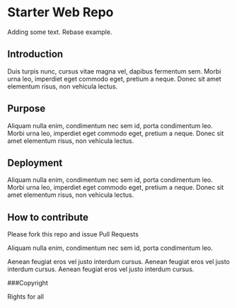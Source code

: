 # Starter Web Repo

Adding some text. Rebase example.

## Introduction

Duis turpis nunc, cursus vitae magna vel, dapibus fermentum sem.
Morbi urna leo, imperdiet eget commodo eget, pretium a neque. Donec sit amet elementum risus, non vehicula lectus. 

## Purpose

Aliquam nulla enim, condimentum nec sem id, porta condimentum leo.
Morbi urna leo, imperdiet eget commodo eget, pretium a neque. Donec sit amet elementum risus, non vehicula lectus. 

## Deployment

Aliquam nulla enim, condimentum nec sem id, porta condimentum leo.
Morbi urna leo, imperdiet eget commodo eget, pretium a neque. Donec sit amet elementum risus, non vehicula lectus. 

## How to contribute

Please fork this repo and issue Pull Requests

Aliquam nulla enim, condimentum nec sem id, porta condimentum leo.

Aenean feugiat eros vel justo interdum cursus. 
Aenean feugiat eros vel justo interdum cursus. 
Aenean feugiat eros vel justo interdum cursus. 

###Copyright

Rights for all
